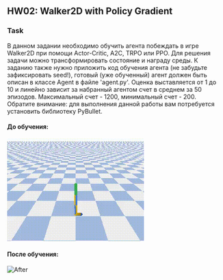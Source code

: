## HW02: Walker2D with Policy Gradient

### Task
В данном задании необходимо обучить агента побеждать в игре Walker2D при помощи Actor-Critic, A2C, TRPO или PPO. Для решения задачи можно трансформировать состояние и награду среды.
К заданию также нужно приложить код обучения агента (не забудьте зафиксировать seed!), готовый (уже обученный) агент должен быть описан в классе Agent в файле 'agent.py'.
Оценка выставляется от 1 до 10 и линейно зависит за набранный агентом счет в среднем за 50 эпизодов. Максимальный счет - 1200, минимальный счет - 200.
Обратите внимание: для выполнения данной работы вам потребуется установить библиотеку PyBullet.

#### До обучения:
![Before](https://github.com/AnnaSmelova/RL/blob/main/hw02_walker2d/video/Walker2DBulletEnv-v0_first.gif)

#### После обучения:
![After](https://github.com/AnnaSmelova/RL/blob/main/hw02_walker2d/video/Walker2DBulletEnv-v0_best.gif)
